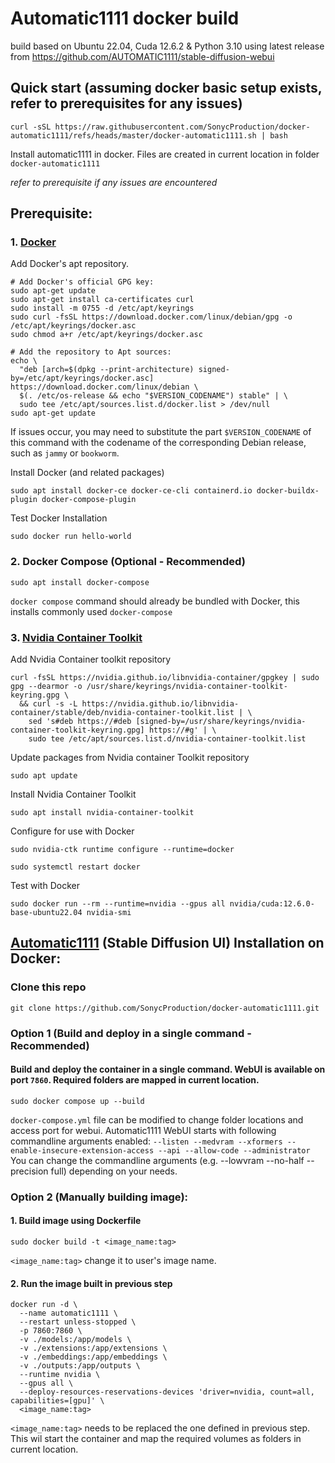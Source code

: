 # Automatic1111 docker build
build based on Ubuntu 22.04, Cuda 12.6.2 & Python 3.10 using latest release from https://github.com/AUTOMATIC1111/stable-diffusion-webui

## Quick start (assuming docker basic setup exists, refer to prerequisites for any issues)
```
curl -sSL https://raw.githubusercontent.com/SonycProduction/docker-automatic1111/refs/heads/master/docker-automatic1111.sh | bash
```
Install automatic1111 in docker. Files are created in current location in folder `docker-automatic1111`

*refer to prerequisite if any  issues are encountered*

## Prerequisite:

### 1. [Docker](https://docs.docker.com/engine/install/debian/)

Add Docker's apt repository.
```
# Add Docker's official GPG key:
sudo apt-get update
sudo apt-get install ca-certificates curl
sudo install -m 0755 -d /etc/apt/keyrings
sudo curl -fsSL https://download.docker.com/linux/debian/gpg -o /etc/apt/keyrings/docker.asc
sudo chmod a+r /etc/apt/keyrings/docker.asc

# Add the repository to Apt sources:
echo \
  "deb [arch=$(dpkg --print-architecture) signed-by=/etc/apt/keyrings/docker.asc] https://download.docker.com/linux/debian \
  $(. /etc/os-release && echo "$VERSION_CODENAME") stable" | \
  sudo tee /etc/apt/sources.list.d/docker.list > /dev/null
sudo apt-get update
```
If issues occur, you may need to substitute the part `$VERSION_CODENAME` of this command with the codename of the corresponding Debian release, such as `jammy` or `bookworm`.

Install Docker (and related packages)
```
sudo apt install docker-ce docker-ce-cli containerd.io docker-buildx-plugin docker-compose-plugin
```
Test Docker Installation
```
sudo docker run hello-world
```

### 2. Docker Compose (Optional - Recommended)
```
sudo apt install docker-compose
```
`docker compose` command should already be bundled with Docker, this installs commonly used `docker-compose`

### 3. [Nvidia Container Toolkit](https://docs.nvidia.com/datacenter/cloud-native/container-toolkit/latest/install-guide.html)
Add Nvidia Container toolkit repository
```
curl -fsSL https://nvidia.github.io/libnvidia-container/gpgkey | sudo gpg --dearmor -o /usr/share/keyrings/nvidia-container-toolkit-keyring.gpg \
  && curl -s -L https://nvidia.github.io/libnvidia-container/stable/deb/nvidia-container-toolkit.list | \
    sed 's#deb https://#deb [signed-by=/usr/share/keyrings/nvidia-container-toolkit-keyring.gpg] https://#g' | \
    sudo tee /etc/apt/sources.list.d/nvidia-container-toolkit.list
```

Update packages from Nvidia container Toolkit repository
```
sudo apt update
```
Install Nvidia Container Toolkit
```
sudo apt install nvidia-container-toolkit
```
Configure for use with Docker
```
sudo nvidia-ctk runtime configure --runtime=docker
```
```
sudo systemctl restart docker
```
Test with Docker
```
sudo docker run --rm --runtime=nvidia --gpus all nvidia/cuda:12.6.0-base-ubuntu22.04 nvidia-smi
```

## [Automatic1111](https://github.com/AUTOMATIC1111/stable-diffusion-webui) (Stable Diffusion UI) Installation on Docker:

### Clone this repo
```
git clone https://github.com/SonycProduction/docker-automatic1111.git
```
### Option 1 (Build and deploy in a single command - Recommended)
#### Build and deploy the container in a single command. WebUI is available on port `7860`. Required folders are mapped in current location.
```
sudo docker compose up --build
```
`docker-compose.yml` file can be modified to change folder locations and access port for webui. Automatic1111 WebUI starts with following commandline arguments enabled: `--listen --medvram --xformers --enable-insecure-extension-access --api --allow-code --administrator`
You can change the commandline arguments (e.g. --lowvram --no-half --precision full) depending on your needs.

### Option 2 (Manually building image):
#### 1.  Build image using Dockerfile

```
sudo docker build -t <image_name:tag>
```
`<image_name:tag>` change it to user's image name.

#### 2. Run the image built in previous step
```
docker run -d \
  --name automatic1111 \
  --restart unless-stopped \
  -p 7860:7860 \
  -v ./models:/app/models \
  -v ./extensions:/app/extensions \
  -v ./embeddings:/app/embeddings \
  -v ./outputs:/app/outputs \
  --runtime nvidia \
  --gpus all \
  --deploy-resources-reservations-devices 'driver=nvidia, count=all, capabilities=[gpu]' \
  <image_name:tag>
```
`<image_name:tag>` needs to be replaced the one defined in previous step.
This wil start the container and map the required volumes as folders in current location.


